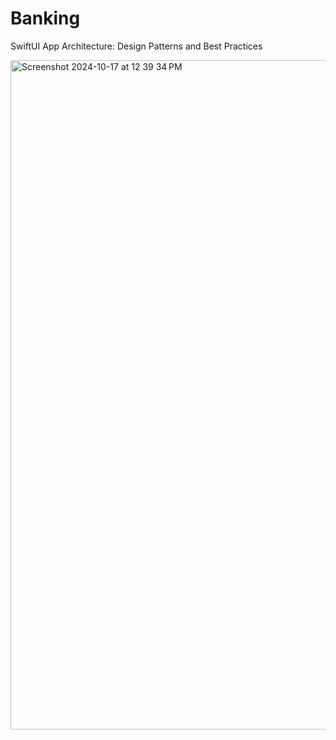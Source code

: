 # Banking
SwiftUI App Architecture: Design Patterns and Best Practices

<img width="1071" alt="Screenshot 2024-10-17 at 12 39 34 PM" src="https://github.com/user-attachments/assets/e12ab4a8-50d7-47b6-990f-d5044195dfc8">

